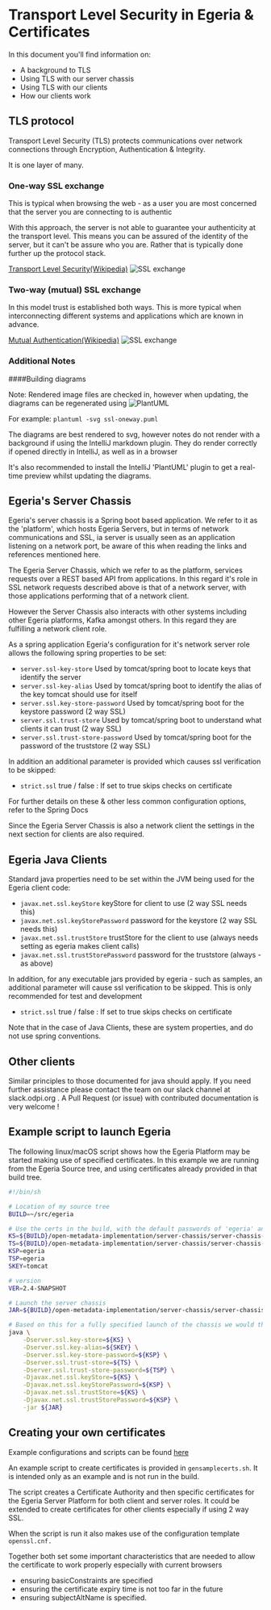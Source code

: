<!-- SPDX-License-Identifier: CC-BY-4.0 -->
<!-- Copyright Contributors to the Egeria project. -->

# Transport Level Security in Egeria & Certificates

In this document you'll find information on:
 * A background to TLS
 * Using TLS with our server chassis
 * Using TLS with our clients
 * How our clients work

## TLS protocol

Transport Level Security (TLS) protects communications over network connections through Encryption, Authentication & Integrity.

It is one layer of many.

### One-way SSL exchange

This is typical when browsing the web - as a user you are most concerned that the server you are connecting
to is authentic

With this approach, the server is not able to guarantee your authenticity at the transport level. This means you can
be assured of the identity of the server, but it can't be assure who you are. Rather that is typically done further up the protocol stack. 

[Transport Level Security(Wikipedia)](https://en.wikipedia.org/wiki/Transport_Layer_Security)
![SSL exchange](ssl-oneway.svg)

### Two-way (mutual) SSL exchange

In this model trust is established both ways. This is more typical when interconnecting different systems
and applications which are known in advance. 

[Mutual Authentication(Wikipedia)](https://en.wikipedia.org/wiki/Mutual_authentication)
![SSL exchange](ssl-mutual.svg)

### Additional Notes 
####Building diagrams

Note: Rendered image files are checked in, however when updating, the diagrams can be regenerated using ![PlantUML](https://plantuml.com)
 
For example: 
`plantuml -svg ssl-oneway.puml` 

The diagrams are best rendered to svg, however notes do not render with a background if using the IntelliJ markdown plugin.
They do render correctly if opened directly in IntelliJ, as well as in a browser

It's also recommended to install the IntelliJ 'PlantUML' plugin to get a real-time preview whilst updating the diagrams.

## Egeria's Server Chassis

Egeria's server chassis is a Spring boot based application.
We refer to it as the 'platform', which hosts Egeria Servers, but in terms of network communications and SSL,
ia server is usually seen as an application listening on a network port, be aware of this when
reading the links and references mentioned here.

The Egeria Server Chassis, which we refer to as the platform, services requests over a REST based API 
from applications. In this regard it's role in SSL network requests described above is that of a 
network server, with those applications performing that of a network client.

However the Server Chassis also interacts with other systems including other Egeria platforms, Kafka amongst others.
In this regard they are fulfilling a network client role.

As a spring application Egeria's configuration for it's network server role allows the following spring properties
to be set:

* `server.ssl-key-store`                Used by tomcat/spring boot to locate keys that identify the server
* `server.ssl-key-alias`                Used by tomcat/spring boot to identify the alias of the key tomcat should use for itself
* `server.ssl.key-store-password`       Used by tomcat/spring boot for the keystore password (2 way SSL)
* `server.ssl.trust-store`              Used by tomcat/spring boot to understand what clients it can trust (2 way SSL)
* `server.ssl.trust-store-password`     Used by tomcat/spring boot  for the password of the truststore (2 way SSL)

In addition an additional parameter is provided which causes ssl verification to be skipped:

* `strict.ssl`                          true / false : If set to true skips checks on certificate

For further details on these & other less common configuration options, refer to the Spring Docs

Since the Egeria Server Chassis is also a network client the settings in the next section for 
clients are also required.

## Egeria Java Clients

Standard java properties  need to be set within the JVM being used for the Egeria client code:

* `javax.net.ssl.keyStore`                keyStore for client to use (2 way SSL needs this)
* `javax.net.ssl.keyStorePassword`        password for the keystore  (2 way SSL needs this)
* `javax.net.ssl.trustStore`              trustStore for the client to use (always needs setting as egeria makes client calls)
* `javax.net.ssl.trustStorePassword`      password for the truststore (always - as above)

In addition, for any executable jars provided by egeria - such as samples, an additional
parameter will cause ssl verification to be skipped. This is only recommended for test
and development

* `strict.ssl`                            true / false : If set to true skips checks on certificate

Note that in the case of Java Clients, these are system properties, and do
not use spring conventions. 

## Other clients

Similar principles to those documented for java should apply. If you need further assistance please
contact the team on our slack channel at slack.odpi.org . A Pull Request (or issue) with contributed documentation
is very welcome !

## Example script to launch Egeria

The following linux/macOS script shows how the Egeria Platform may be started making use
of specified certificates. In this example we are running from the Egeria Source tree, and using
certificates already provided in that build tree.

```bash
#!/bin/sh

# Location of my source tree
BUILD=~/src/egeria

# Use the certs in the build, with the default passwords of 'egeria' and a server alias of 'tomcat'
KS=${BUILD}/open-metadata-implementation/server-chassis/server-chassis-spring/src/main/resources/keystore.p12
TS=${BUILD}/open-metadata-implementation/server-chassis/server-chassis-spring/src/main/resources/keystore.p12
KSP=egeria
TSP=egeria
SKEY=tomcat

# version
VER=2.4-SNAPSHOT

# Launch the server chassis
JAR=${BUILD}/open-metadata-implementation/server-chassis/server-chassis-spring/build/libs/server-chassis-spring-${VER}.jar

# Based on this for a fully specified launch of the chassis we would therefore use:
java \
    -Dserver.ssl.key-store=${KS} \
    -Dserver.ssl.key-alias=${SKEY} \
    -Dserver.ssl.key-store-password=${KSP} \
    -Dserver.ssl.trust-store=${TS} \
    -Dserver.ssl.trust-store-password=${TSP} \
    -Djavax.net.ssl.keyStore=${KS} \
    -Djavax.net.ssl.keyStorePassword=${KSP} \
    -Djavax.net.ssl.trustStore=${KS} \
    -Djavax.net.ssl.trustStorePassword=${KSP} \
    -jar ${JAR}
```
## Creating your own certificates

Example configurations and scripts can be found [here](../../../../open-metadata-resources/open-metadata-deployment/certificates)

An example script to create certificates is provided in `gensamplecerts.sh`. It is intended only as an example
and is not run in the build.

The script creates a Certificate Authority and then specific certificates for the Egeria Server Platform for 
both client and server roles. It could be extended to create certificates for other clients especially if
using 2 way SSL.

When the script is run it also makes use of the configuration template `openssl.cnf.`

Together both set some important characteristics that are needed to allow the certificate to work properly
especially with current browsers
 - ensuring basicConstraints are specified
 - ensuring the certificate expiry time is not too far in the future
 - ensuring subjectAltName is specified.
